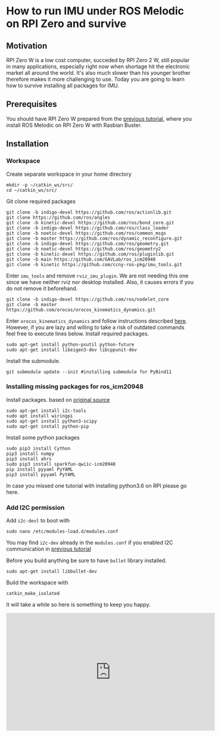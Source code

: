 # How to run IMU under ROS Melodic on RPI Zero and survive

## Motivation
RPI Zero W is a low cost computer, succeded by RPI Zero 2 W, still popular in many applications, especially right now
when shortage hit the electronic market all around the world. It's also much slower than his younger brother therefore
makes it more challenging to use. Today you are going to learn how to survive installing all packages for IMU.

## Prerequisites
You should have RPI Zero W prepared from the [previous tutorial](ros4rpi.md), where you install ROS Melodic on RPI Zero W with Rasbian Buster.

## Installation
### Workspace
Create separate workspace in your home directory 
```shell
mkdir -p ~/catkin_ws/src/
cd ~/catkin_ws/src/
```
Git clone required packages
```shell
git clone -b indigo-devel https://github.com/ros/actionlib.git
git clone https://github.com/ros/angles
git clone -b kinetic-devel https://github.com/ros/bond_core.git
git clone -b indigo-devel https://github.com/ros/class_loader
git clone -b noetic-devel https://github.com/ros/common_msgs
git clone -b master https://github.com/ros/dynamic_reconfigure.git
git clone -b indigo-devel https://github.com/ros/geometry.git
git clone -b noetic-devel https://github.com/ros/geometry2
git clone -b kinetic-devel https://github.com/ros/pluginlib.git
git clone -b main https://github.com/GAVLab/ros_icm20948
git clone -b kinetic https://github.com/ccny-ros-pkg/imu_tools.git
```
Enter `imu_tools` and remove `rviz_imu_plugin`. We are not needing this one since we have neither rviz nor desktop installed. Also, it causes errors if you do not remove it beforehand.
```shell
git clone -b indigo-devel https://github.com/ros/nodelet_core
git clone -b master https://github.com/orocos/orocos_kinematics_dynamics.git
```
Enter `orocos_kinematics_dynamics` and follow instructions described [here](https://github.com/orocos/orocos_kinematics_dynamics/blob/master/README.md). However, if you are lazy and willing to take a risk of outdated commands feel free to execute lines below.
Install required packages.
```shell
sudo apt-get install python-psutil python-future
sudo apt-get install libeigen3-dev libcppunit-dev
```
Install the submodule.
```shell
git submodule update --init #installing submodule for PyBind11
```
### Installing missing packages for ros_icm20948
Install packages. based on [original source](https://github.com/GAVLab/ros_icm20948/blob/main/README.md)
```shell
sudo apt-get install i2c-tools
sudo apt install wiringpi
sudo apt-get install python3-scipy
sudo apt-get install python-pip
```
Install some python packages
```shell
sudo pip3 install Cython 
pip3 install numpy
pip3 install ahrs
sudo pip3 install sparkfun-qwiic-icm20948
pip install pyyaml PyYAML
pip3 install pyyaml PyYAML
```
In case you missed one tutorial with installing python3.6 on RPI please go here.
### Add I2C permission
Add `i2c-devl` to boot with
```shell
sudo nano /etc/modules-load.d/modules.conf
```
You may find `i2c-dev` already in the `modules.conf` if you enabled I2C communication in [previous tutorial](ros4rpi.md)

Before you build anything be sure to have `bullet` library installed.
```shell
sudo apt-get install libbullet-dev
```
Build the workspace with
```shell
catkin_make_isolated
```
It will take a while so here is something to keep you happy.
<iframe width="560" height="315" src="https://www.youtube.com/embed/eY52Zsg-KVI" title="YouTube video player" frameborder="0" allow="accelerometer; autoplay; clipboard-write; encrypted-media; gyroscope; picture-in-picture" allowfullscreen></iframe>



